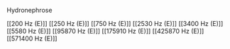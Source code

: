 Hydronephrose

[[200 Hz (E)]]
[[250 Hz (E)]]
[[750 Hz (E)]]
[[2530 Hz (E)]]
[[3400 Hz (E)]]
[[5580 Hz (E)]]
[[95870 Hz (E)]]
[[175910 Hz (E)]]
[[425870 Hz (E)]]
[[571400 Hz (E)]]
